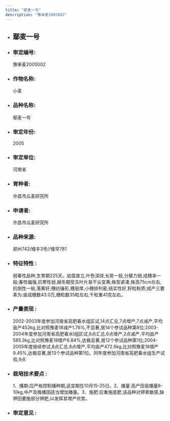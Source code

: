 ```yaml
---
title: "鄢麦一号"
description: "豫审麦2005002"
---
```

* ## 鄢麦一号
* ###  审定编号:  
   豫审麦2005002

*  ### 作物名称:  
   小麦

*   ###  品种名称: 
    鄢麦一号

*   ### 审定年份: 
    2005

*   ### 审定单位:  
    河南省

*   ### 育种者:  
    许昌市瓜麦研究所

*   ### 申请者:  
    许昌市瓜麦研究所

*   ### 品种来源:  
    郑州742/矮丰3号//矮早781

*   ### 特征特性 : 
    弱春性品种,生育期225天。幼苗直立,叶色深绿,长势一般,分蘖力弱,成穗率一般;春性偏强,抗寒性弱,越冬期受冻叶片易干尖变黄;株型紧凑,株高75cm左右,抗倒性一般,落黄好;穗纺锤形,穗层厚,小穗排列密,结实性好,籽粒粉质;成产三要素为:亩成穗数43.0万,穗粒数35粒左右,千粒重41克左右。

*   ### 产量表现 : 
    2002-2003年度参加河南省高肥春水组区试,14点汇总,7点增产,7点减产,平均亩产452kg,比对照豫麦18减产1.76%,不显著,居14个参试品种第8位;2003-2004年度参加河南省高肥春水Ⅰ组区试,8点汇总,6点增产,2点减产,平均亩产585.3kg,比对照豫麦18增产6.84%,达极显著,居12个参试品种第1位;2004-2005年度继续参试,8点汇总,8点增产,平均亩产472.6kg,比对照豫麦18增产9.45%,达极显著,居13个参试品种第1位。同年度参加河南省高肥春水组生产试验,9点

*   ### 栽培技术要点 : 
    1、播期:应严格控制播种期,适宜期在10月15-25日。2、播量:高产田亩播量8-10kg,中产及晚播田适当增加播量。3、施肥:应重施底肥,该品种对钾素敏感,缺钾田要施部分钾肥,以发挥其增产优势。

*   ### 审定意见 : 
    
